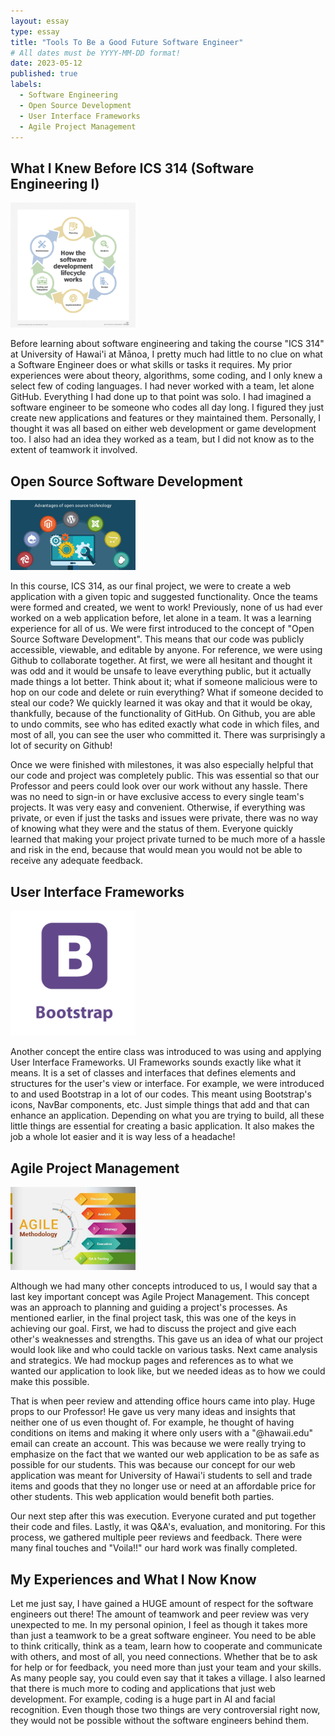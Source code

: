 ```yaml
---
layout: essay
type: essay
title: "Tools To Be a Good Future Software Engineer"
# All dates must be YYYY-MM-DD format!
date: 2023-05-12
published: true
labels:
  - Software Engineering
  - Open Source Development
  - User Interface Frameworks
  - Agile Project Management
---
```


## What I Knew Before ICS 314 (Software Engineering I)

<img width="200px" class="rounded float-start pe-4" src="../img/SE.png"> 


Before learning about software engineering and taking the course "ICS 314" at University of Hawai'i at Mānoa, I pretty much had little to no clue on what a Software Engineer does or what skills or tasks it requires. My prior experiences were about theory, algorithms, some coding, and I only knew a select few of coding languages. I had never worked with a team, let alone GitHub. Everything I had done up to that point was solo. I had imagined a software engineer to be someone who codes all day long. I figured they just create new applications and features or they maintained them. Personally, I thought it was all based on either web development or game development too. I also had an idea they worked as a team, but I did not know as to the extent of teamwork it involved. 


## Open Source Software Development

<img width="200px" class="rounded float-start pe-4" src="../img/open-source-technology.jpg"> 


In this course, ICS 314, as our final project, we were to create a web application with a given topic and suggested functionality. Once the teams were formed and created, we went to work! Previously, none of us had ever worked on a web application before, let alone in a team. It was a learning experience for all of us. We were first introduced to the concept of "Open Source Software Development". This means that our code was publicly accessible, viewable, and editable by anyone. For reference, we were using Github to collaborate together. At first, we were all hesitant and thought it was odd and it would be unsafe to leave everything public, but it actually made things a lot better. Think about it; what if someone malicious were to hop on our code and delete or ruin everything? What if someone decided to steal our code? We quickly learned it was okay and that it would be okay, thankfully, because of the functionality of GitHub. On Github, you are able to undo commits, see who has edited exactly what code in which files, and most of all, you can see the user who committed it. There was surprisingly a lot of security on Github!

Once we were finished with milestones, it was also especially helpful that our code and project was completely public. This was essential so that our Professor and peers could look over our work without any hassle. There was no need to sign-in or have exclusive access to every single team's projects. It was very easy and convenient. Otherwise, if everything was private, or even if just the tasks and issues were private, there was no way of knowing what they were and the status of them. Everyone quickly learned that making your project private turned to be much more of a hassle and risk in the end, because that would mean you would not be able to receive any adequate feedback. 


## User Interface Frameworks

<img width="200px" class="rounded float-start pe-4" src="../img/bootstrap-tutorial.png"> 


Another concept the entire class was introduced to was using and applying User Interface Frameworks. UI Frameworks sounds exactly like what it means. It is a set of classes and interfaces that defines elements and structures for the user's view or interface. For example, we were introduced to and used Bootstrap in a lot of our codes. This meant using Bootstrap's icons, NavBar components, etc. Just simple things that add and that can enhance an application. Depending on what you are trying to build, all these little things are essential for creating a basic application. It also makes the job a whole lot easier and it is way less of a headache! 


## Agile Project Management

<img width="200px" class="rounded float-start pe-4" src="../img/Agile-methodology.jpeg"> 


Although we had many other concepts introduced to us, I would say that a last key important concept was Agile Project Management. This concept was an approach to planning and guiding a project's processes. As mentioned earlier, in the final project task, this was one of the keys in achieving our goal. First, we had to discuss the project and give each other's weaknesses and strengths. This gave us an idea of what our project would look like and who could tackle on various tasks. Next came analysis and strategics. We had mockup pages and references as to what we wanted our application to look like, but we needed ideas as to how we could make this possible. 

That is when peer review and attending office hours came into play. Huge props to our Professor! He gave us very many ideas and insights that neither one of us even thought of. For example, he thought of having conditions on items and making it where only users with a "@hawaii.edu" email can create an account. This was because we were really trying to emphasize on the fact that we wanted our web application to be as safe as possible for our students. This was because our concept for our web application was meant for University of Hawai'i students to sell and trade items and goods that they no longer use or need at an affordable price for other students. This web application would benefit both parties. 

Our next step after this was execution. Everyone curated and put together their code and files. Lastly, it was Q&A's, evaluation, and monitoring. For this process, we gathered multiple peer reviews and feedback. There were many final touches and "Voila!!" our hard work was finally completed.


## My Experiences and What I Now Know


Let me just say, I have gained a HUGE amount of respect for the software engineers out there! The amount of teamwork and peer review was very unexpected to me. In my personal opinion, I feel as though it takes more than just a teamwork to be a great software engineer. You need to be able to think critically, think as a team, learn how to cooperate and communicate with others, and most of all, you need connections. Whether that be to ask for help or for feedback, you need more than just your team and your skills. As many people say, you could even say that it takes a village. I also learned that there is much more to coding and applications that just web development. For example, coding is a huge part in AI and facial recognition. Even though those two things are very controversial right now, they would not be possible without the software engineers behind them. 

